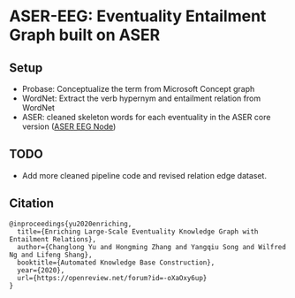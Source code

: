 # ASER-EEG: Eventuality Entailment Graph built on ASER 
 
## Setup

 * Probase: Conceptualize the term from Microsoft Concept graph 
 * WordNet: Extract the verb hypernym and entailment relation from WordNet
 * ASER: cleaned skeleton words for each eventuality in the ASER core version ([ASER EEG Node](https://drive.google.com/file/d/1Sx-CzCaE46QBjoCLHHk8IPWZvxt6VJyb/view?usp=sharing))

## TODO

 * Add more cleaned pipeline code and revised relation edge dataset.  

## Citation

    @inproceedings{yu2020enriching,
      title={Enriching Large-Scale Eventuality Knowledge Graph with Entailment Relations},
      author={Changlong Yu and Hongming Zhang and Yangqiu Song and Wilfred Ng and Lifeng Shang},
      booktitle={Automated Knowledge Base Construction},
      year={2020},
      url={https://openreview.net/forum?id=-oXaOxy6up}
    }
